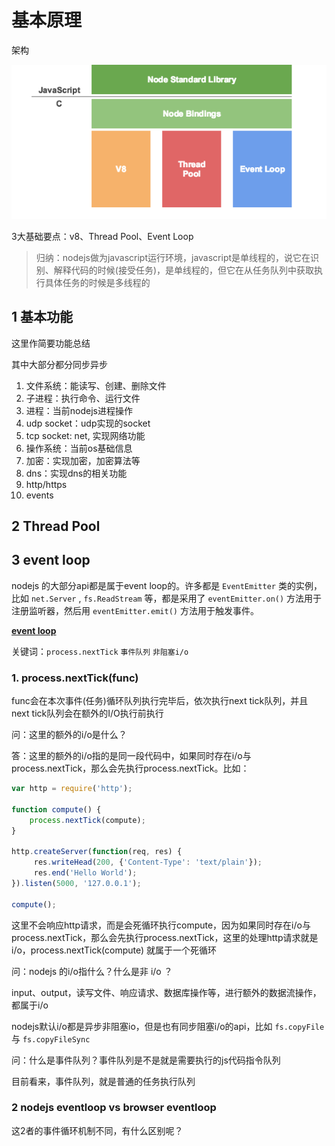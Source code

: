 # 基本原理

架构

![nodejsstructure](./nodeStructure.png)

3大基础要点：v8、Thread Pool、Event Loop

> 归纳：nodejs做为javascript运行环境，javascript是单线程的，说它在识别、解释代码的时候(接受任务)，是单线程的，但它在从任务队列中获取执行具体任务的时候是多线程的

## 1 基本功能

这里作简要功能总结

其中大部分都分同步异步

1. 文件系统：能读写、创建、删除文件
2. 子进程：执行命令、运行文件
3. 进程：当前nodejs进程操作
4. udp socket：udp实现的socket
5. tcp socket: net, 实现网络功能
6. 操作系统：当前os基础信息
7. 加密：实现加密，加密算法等
8. dns：实现dns的相关功能
9. http/https
10. events

## 2 Thread Pool

## 3 event loop

nodejs 的大部分api都是属于event loop的。许多都是 `EventEmitter` 类的实例，比如 `net.Server` , `fs.ReadStream` 等，都是采用了 `eventEmitter.on()` 方法用于注册监听器，然后用 `eventEmitter.emit()` 方法用于触发事件。

**[event loop](https://nodejs.org/en/docs/guides/event-loop-timers-and-nexttick/)**

关键词：`process.nextTick`  `事件队列` `非阻塞i/o`

### 1. process.nextTick(func)

func会在本次事件(任务)循环队列执行完毕后，依次执行next tick队列，并且 next tick队列会在额外的I/O执行前执行

问：这里的额外的i/o是什么？

答：这里的额外的i/o指的是同一段代码中，如果同时存在i/o与process.nextTick，那么会先执行process.nextTick。比如：

```javascript
var http = require('http');

function compute() {
    process.nextTick(compute);
}

http.createServer(function(req, res) {
     res.writeHead(200, {'Content-Type': 'text/plain'});
     res.end('Hello World');
}).listen(5000, '127.0.0.1');

compute();
```

这里不会响应http请求，而是会死循环执行compute，因为如果同时存在i/o与process.nextTick，那么会先执行process.nextTick，这里的处理http请求就是i/o，process.nextTick(compute) 就属于一个死循环

问：nodejs 的i/o指什么？什么是非 i/o ？

input、output，读写文件、响应请求、数据库操作等，进行额外的数据流操作，都属于i/o

nodejs默认i/o都是异步非阻塞io，但是也有同步阻塞i/o的api，比如 `fs.copyFile` 与 `fs.copyFileSync`

问：什么是事件队列？事件队列是不是就是需要执行的js代码指令队列

目前看来，事件队列，就是普通的任务执行队列

### 2 nodejs eventloop vs browser eventloop

这2者的事件循环机制不同，有什么区别呢？
